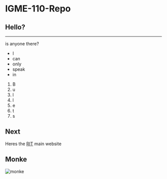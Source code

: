 # IGME-110-Repo

## Hello?
---
is anyone there?
- I
- can
- only
- speak
- in
1. B
2. u
3. l
4. l
5. e
6. t
7. s
## Next
Heres the [RIT](https://www.rit.edu/) main website

## Monke
![monke](https://a-z-animals.com/media/2022/09/shutterstock_1754084492-1024x683.jpg)

